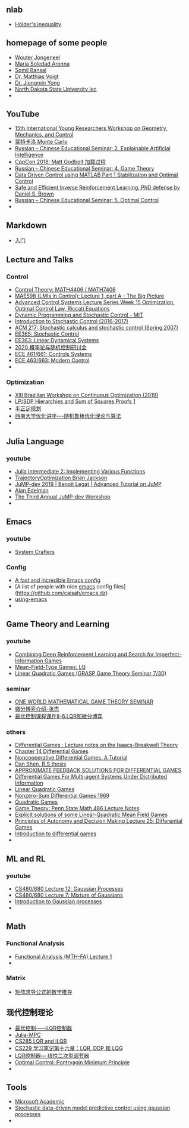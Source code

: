 ## nlab

- [Hölder's inequality](https://ncatlab.org/nlab/show/H%C3%B6lder%27s+inequality)

## homepage of some people





- [Wouter Jongeneel](http://wjongeneel.nl/index.html)
- [Maria Soledad Aronna](https://sites.google.com/view/aronna/home)
- [Somil Bansal](http://people.eecs.berkeley.edu/~somil/index.html)
- [Dr. Matthias Voigt](https://www.math.uni-hamburg.de/home/voigt/index.html.en)
- [Dr. Jiongmin Yong](https://sciences.ucf.edu/math/jyong/)
- [North Dakota State University lec](http://www.bisonacademy.com/index.html)
- 

## YouTube

- [15th International Young Researchers Workshop on Geometry, Mechanics, and Control](https://www.youtube.com/watch?v=CEW-O0-G1SQ&list=PLVQyS2fyA9h553Io1ZzthDQEQAw6i2a2n)
- [蒙特卡洛 Monte Carlo](https://www.youtube.com/watch?v=XRGquU0ZJok&list=PLvOO0btloRns2Wnn2MPQ-Z8viHoBfxGGJ&ab_channel=ShusenWang)
- [Russian – Chinese Educational Seminar: 2. Explainable Artificial Intelligence](https://www.youtube.com/watch?v=JhU8fnhUOZA&ab_channel=%D0%9E%D0%B2%D0%B0%D0%BD%D0%B5%D1%81%D0%9F%D0%B5%D1%82%D1%80%D0%BE%D1%81%D1%8F%D0%BD)
- [CppCon 2018: Matt Godbolt 加载过程](https://www.youtube.com/watch?v=dOfucXtyEsU&ab_channel=CppCon)
- [Russian – Chinese Educational Seminar: 4. Game Theory](https://www.youtube.com/watch?v=22_HZZSEH0g&ab_channel=%D0%9E%D0%B2%D0%B0%D0%BD%D0%B5%D1%81%D0%9F%D0%B5%D1%82%D1%80%D0%BE%D1%81%D1%8F%D0%BD)
- [Data Driven Control using MATLAB Part 1 Stabilization and Optimal Control](https://www.youtube.com/watch?v=82wOgZJLX3M&ab_channel=AliNasir)
- [Safe and Efficient Inverse Reinforcement Learning, PhD defense by Daniel S. Brown](https://www.youtube.com/watch?v=Ob_tcEzVyjU&ab_channel=DanielBrown)
- [Russian – Chinese Educational Seminar: 5. Optimal Control](https://www.youtube.com/watch?v=noSAvyKCqhk&ab_channel=%D0%9E%D0%B2%D0%B0%D0%BD%D0%B5%D1%81%D0%9F%D0%B5%D1%82%D1%80%D0%BE%D1%81%D1%8F%D0%BD)
- 

## Markdown 

- [入门](http://itmyhome.com/markdown/article/syntax/links.html)

## Lecture and Talks

### Control

- [Control Theory: MATH4406 / MATH7406](https://people.smp.uq.edu.au/YoniNazarathy/Control4406/ControlMATH4406.html)
- [MAE598 (LMIs in Control): Lecture 1, part A - The Big Picture](https://www.youtube.com/watch?v=iuBFvsepKTo&list=PL5ebyVGQORm6n158o-I_liUZ7Q5Od43li&ab_channel=MatthewPeet)
- [Advanced Control Systems Lecture Series Week 15 Optimization, Optimal Control Law, Riccati Equations](https://www.youtube.com/watch?v=FSqE3FXY5kM&ab_channel=TrainingsHubByDr.ArslanAmin)
- [Dynamic Programming and Stochastic Control - MIT](https://ocw.mit.edu/courses/electrical-engineering-and-computer-science/6-231-dynamic-programming-and-stochastic-control-fall-2015/)
- [Introduction to Stochastic Control (2016-2017)](https://courses.maths.ox.ac.uk/node/99/materials)
- [ACM 217: Stochastic calculus and stochastic control (Spring 2007)](https://web.math.princeton.edu/~rvan/acm217/acm217.html)
- [EE365: Stochastic Control](https://web.stanford.edu/class/ee365/index.html)
- [EE363: Linear Dynamical Systems](http://stanford.edu/class/ee363/index.html)
- [2020 概率论与随机控制研讨会](https://www.bilibili.com/video/BV1X5411V72E?p=5)
- [ECE 461/661: Controls Systems](http://www.bisonacademy.com/ECE461/Index.htm)
- [ECE 463/663: Modern Control](http://www.bisonacademy.com/ECE463/Index.htm)
- 

### Optimization

- [XIII Brazilian Workshop on Continuous Optimization (2019)](https://www.youtube.com/watch?v=YlDSHchkUV8&list=PLo4jXE-LdDTQVZhnLPq2W31vJ1fq1VSp6)
- [LP/SDP Hierarchies and Sum of Squares Proofs 1](https://www.youtube.com/watch?v=HdZajqWl15I&ab_channel=SimonsInstitute)
- [半正定规划 ](https://www.zhihu.com/search?type=content&q=%E5%8D%8A%E6%AD%A3%E5%AE%9A%E8%A7%84%E5%88%92%20)
- [西南大学优化讲座---随机鲁棒优化理论与算法](https://www.bilibili.com/video/BV1Xt4y1Y78z?p=4)
- 

## Julia Language

### youtube

- [Julia Intermediate 2: Implementing Various Functions](https://www.youtube.com/watch?v=8ZXOub8tYFs&ab_channel=DJ%27sOfficeHours)
- [TrajectoryOptimization Brian Jackson](https://www.youtube.com/watch?v=igd1tuS2OVM&ab_channel=TheJuliaProgrammingLanguage)
- [JuMP-dev 2019 | Benoit Legat | Advanced Tutorial on JuMP](https://www.youtube.com/watch?v=gUf8kmdoWzo&list=PLP8iPy9hna6QkxelZiDOc5HnVGvQmEsLX&index=20&ab_channel=TheJuliaProgrammingLanguage)
- [Alan Edelman](http://www-math.mit.edu/~edelman/classic.htm)
- [The Third Annual JuMP-dev Workshop](https://www.juliaopt.org/meetings/santiago2019/)
- 



## Emacs

### youtube

- [System Crafters](https://www.youtube.com/c/SystemCrafters/playlists)

### Config

- [A fast and incredible Emacs config](https://github.com/condy0919/.emacs.d)
- [A list of people with nice [emacs](https://www.gnu.org/software/emacs/) config files](https://github.com/caisah/emacs.dz)
- [using-emacs](https://github.com/zamansky/using-emacs)
- 



## Game Theory and Learning

### youtube

- [Combining Deep Reinforcement Learning and Search for Imperfect-Information Games](https://www.youtube.com/watch?v=mCldyXOYNok&ab_channel=NoamBrown)
- [Mean-Field-Type Games: LQ](https://www.youtube.com/watch?v=mKXEu4SzwpI&ab_channel=LnGLab)
- [Linear Quadratic Games (GRASP Game Theory Seminar 7/30)](https://www.youtube.com/watch?v=YlAOKjHy15s&t=2950s&ab_channel=FJYang)

### seminar

- [ONE WORLD MATHEMATICAL GAME THEORY SEMINAR](https://gametheorynetwork.com/one-world-game-theory-seminar/)
- [微分博弈介绍-张杰](https://max.book118.com/html/2017/0707/120985080.shtm)
- [最优控制课程课件II-6.LQR和微分博弈](https://wenku.baidu.com/view/03d4c7be41323968011ca300a6c30c225901f0e0.html)



### others

- [Differential Games : Lecture notes on the Isaacs-Breakwell Theory](http://www-sop.inria.fr/members/Pierre.Bernhard/publications/ber92b.pdf)
- [Chapter 14 Differential Games](https://personal.utdallas.edu/~sethi/Postscript/OPRE7320_Ch_14.pdf)
- [Noncooperative Differential Games. A Tutorial](http://www.personal.psu.edu/axb62/PSPDF/game-lnew.pdf)
- [Dan Shen, B.S thesis](https://etd.ohiolink.edu/apexprod/rws_etd/send_file/send?accession=osu1156434869&disposition=inline)
- [APPROXIMATE FEEDBACK SOLUTIONS FOR DIFFERENTIAL GAMES](https://spiral.imperial.ac.uk/bitstream/10044/1/24975/1/Mylvaganam-T-2014-PhD-Thesis.pdf)
- [Differential Games For Multi-agent Systems Under Distributed Information](https://stars.library.ucf.edu/cgi/viewcontent.cgi?referer=&httpsredir=1&article=3763&context=etd)
- [Linear Quadratic Games](https://pure.uvt.nl/ws/portalfiles/portal/780219/110.pdf)
- [Nonzero-Sum Differential Games 1969](http://www.control.ece.ntua.gr/UndergraduateCourses/ProxTexnSAE/StarrHo1.pdf)
- [Quadratic Games](https://web.stanford.edu/~ost/papers/qg.pdf)
- [Game Theory: Penn State Math 486 Lecture Notes](https://docs.ufpr.br/~volmir/Math486.pdf)
- [Explicit solutions of some Linear-Quadratic Mean Field Games](https://hal.inria.fr/hal-00664442/document)
- [Principles of Autonomy and Decision Making Lecture 25: Differential Games](https://ocw.mit.edu/courses/aeronautics-and-astronautics/16-410-principles-of-autonomy-and-decision-making-fall-2010/lecture-notes/MIT16_410F10_lec25.pdf)
- [Introduction to differential games](https://www.ceremade.dauphine.fr/~cardaliaguet/CoursJeuxDiff.pdf)
- 



## ML and RL

### youtube

- [CS480/680 Lecture 12: Gaussian Processes](https://www.youtube.com/watch?v=exqpaqaPG2M&ab_channel=PascalPoupart)
- [CS480/680 Lecture 7: Mixture of Gaussians](https://www.youtube.com/watch?v=Weq0KiSTHAs&list=PLdAoL1zKcqTW-uzoSVBNEecKHsnug_M0k&index=14&ab_channel=PascalPoupart)
- [Introduction to Gaussian processes](https://www.youtube.com/watch?v=GWHE5vnpxks&t=283s&ab_channel=GaussianProcessSummerSchool)
- 

## Math

### Functional Analysis

- [Functional Analysis (MTH-FA) Lecture 1](https://www.youtube.com/watch?v=IyH9LgOw5s4&list=PLp0hSY2uBeP8fav3g6SNIYnt-00klqmx9&ab_channel=ICTPPostgraduateDiplomaProgramme)
- 

### Matrix

- [矩阵求导公式的数学推导](https://zhuanlan.zhihu.com/p/273729929)



## 现代控制理论

- [最优控制——LQR控制器](https://zhuanlan.zhihu.com/p/87070103)
- [Julia-MPC](https://discourse.julialang.org/t/model-predictive-control-mpc-in-julia/24240/10)
- [CS285 LQR and iLQR](https://zhuanlan.zhihu.com/p/101129909)
- [CS229 学习笔记第十六章：LQR, DDP 和 LQG](https://zhuanlan.zhihu.com/p/149130180)
- [LQR控制器— 线性二次型调节器 ](https://zhuanlan.zhihu.com/p/139145957)
- [Optimal Control: Pontryagin Minimum Principle](http://ifatwww.et.uni-magdeburg.de/syst/education/courses/oc/downloads_ws1819/oc_ws1819_lecture06_handout.pdf)
- 

## Tools

- [Microsoft Academic](https://academic.microsoft.com/paper/3105252106/citedby/search?q=Cautious%20Model%20Predictive%20Control%20Using%20Gaussian%20Process%20Regression&qe=RId%3D3105252106&f=Pt%3D%271%27&orderBy=0)
- [Stochastic data-driven model predictive control using gaussian processes](https://academic.microsoft.com/paper/3025528584/reference/search?q=Stochastic%20data-driven%20model%20predictive%20control%20using%20gaussian%20processes&qe=Or(Id%253D1746819321%252CId%253D2123871098%252CId%253D1561941139%252CId%253D164706946%252CId%253D2166751342%252CId%253D2101589741%252CId%253D2140135625%252CId%253D2842089854%252CId%253D2557055507%252CId%253D2300303305%252CId%253D1608758704%252CId%253D2170912685%252CId%253D2067716288%252CId%253D2104533781%252CId%253D2060016034%252CId%253D2085330455%252CId%253D2050497240%252CId%253D2169967276%252CId%253D2144519176%252CId%253D2033552200%252CId%253D2788545772%252CId%253D2214230591%252CId%253D2143346970%252CId%253D3105252106%252CId%253D2892521964%252CId%253D2126877537%252CId%253D2007921211%252CId%253D1997979764%252CId%253D2035476608%252CId%253D2155162055%252CId%253D2005233125%252CId%253D2769410804%252CId%253D1980008009%252CId%253D2162977544%252CId%253D2963602521%252CId%253D2803275621%252CId%253D2313845455%252CId%253D2765395770%252CId%253D2034013221%252CId%253D2900806034%252CId%253D2791704483%252CId%253D2790462153%252CId%253D2962821278%252CId%253D2761385663%252CId%253D2963436565%252CId%253D193284199%252CId%253D428122196%252CId%253D2901507551%252CId%253D2887433804%252CId%253D2158285907%252CId%253D2418467170%252CId%253D1486900740%252CId%253D2006173868%252CId%253D3011595849%252CId%253D2012965104%252CId%253D138954948%252CId%253D2895897260%252CId%253D2508333314%252CId%253D2226572474%252CId%253D2903070737%252CId%253D2902179606%252CId%253D2626767683%252CId%253D1545374208%252CId%253D1555556024%252CId%253D2901618432%252CId%253D2941935441%252CId%253D1504372315%252CId%253D2890351024%252CId%253D2137591261)&f=&orderBy=0)
- 







